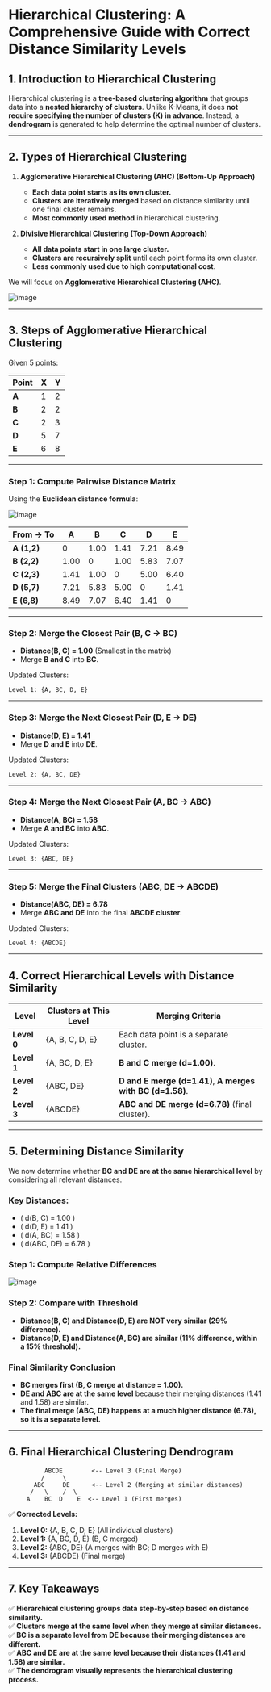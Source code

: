 # **Hierarchical Clustering: A Comprehensive Guide with Correct Distance Similarity Levels**  

## **1. Introduction to Hierarchical Clustering**  
Hierarchical clustering is a **tree-based clustering algorithm** that groups data into a **nested hierarchy of clusters**. Unlike K-Means, it does **not require specifying the number of clusters (K) in advance**. Instead, a **dendrogram** is generated to help determine the optimal number of clusters.

---

## **2. Types of Hierarchical Clustering**
1. **Agglomerative Hierarchical Clustering (AHC) (Bottom-Up Approach)**  
   - **Each data point starts as its own cluster.**  
   - **Clusters are iteratively merged** based on distance similarity until one final cluster remains.  
   - **Most commonly used method** in hierarchical clustering.

2. **Divisive Hierarchical Clustering (Top-Down Approach)**  
   - **All data points start in one large cluster.**  
   - **Clusters are recursively split** until each point forms its own cluster.  
   - **Less commonly used due to high computational cost**.

We will focus on **Agglomerative Hierarchical Clustering (AHC)**.

![image](https://github.com/user-attachments/assets/d31b1986-6371-4540-9902-3081f98e40c7)

---

## **3. Steps of Agglomerative Hierarchical Clustering**
Given 5 points:

| Point | X  | Y  |
|--------|----|----|
| **A** | 1  | 2  |
| **B** | 2  | 2  |
| **C** | 2  | 3  |
| **D** | 5  | 7  |
| **E** | 6  | 8  |

---

### **Step 1: Compute Pairwise Distance Matrix**
Using the **Euclidean distance formula**:

![image](https://github.com/user-attachments/assets/13dd1c26-0f01-495c-8830-3f72df551dba)

| From → To  | A  | B  | C  | D  | E  |
|------------|----|----|----|----|----|
| **A (1,2)** | 0  | 1.00 | 1.41 | 7.21 | 8.49 |
| **B (2,2)** | 1.00 | 0  | 1.00 | 5.83 | 7.07 |
| **C (2,3)** | 1.41 | 1.00 | 0  | 5.00 | 6.40 |
| **D (5,7)** | 7.21 | 5.83 | 5.00 | 0  | 1.41 |
| **E (6,8)** | 8.49 | 7.07 | 6.40 | 1.41 | 0  |

---

### **Step 2: Merge the Closest Pair (B, C → BC)**
- **Distance(B, C) = 1.00** (Smallest in the matrix)
- Merge **B and C** into **BC**.

Updated Clusters:
```
Level 1: {A, BC, D, E}
```

---

### **Step 3: Merge the Next Closest Pair (D, E → DE)**
- **Distance(D, E) = 1.41**
- Merge **D and E** into **DE**.

Updated Clusters:
```
Level 2: {A, BC, DE}
```

---

### **Step 4: Merge the Next Closest Pair (A, BC → ABC)**
- **Distance(A, BC) = 1.58**
- Merge **A and BC** into **ABC**.

Updated Clusters:
```
Level 3: {ABC, DE}
```

---

### **Step 5: Merge the Final Clusters (ABC, DE → ABCDE)**
- **Distance(ABC, DE) = 6.78**
- Merge **ABC and DE** into the final **ABCDE cluster**.

Updated Clusters:
```
Level 4: {ABCDE}
```

---

## **4. Correct Hierarchical Levels with Distance Similarity**
| **Level** | **Clusters at This Level** | **Merging Criteria** |
|-----------|----------------------------|------------------------|
| **Level 0** | {A, B, C, D, E} | Each data point is a separate cluster. |
| **Level 1** | {A, BC, D, E} | **B and C merge (d=1.00)**. |
| **Level 2** | {ABC, DE} | **D and E merge (d=1.41)**, **A merges with BC (d=1.58)**. |
| **Level 3** | {ABCDE} | **ABC and DE merge (d=6.78)** (final cluster). |

---

## **5. Determining Distance Similarity**
We now determine whether **BC and DE are at the same hierarchical level** by considering all relevant distances.

### **Key Distances:**
- \( d(B, C) = 1.00 \)
- \( d(D, E) = 1.41 \)
- \( d(A, BC) = 1.58 \)
- \( d(ABC, DE) = 6.78 \)

### **Step 1: Compute Relative Differences**
![image](https://github.com/user-attachments/assets/779e9991-b996-4fe2-ba0e-4408c09d4a6c)

### **Step 2: Compare with Threshold**
- **Distance(B, C) and Distance(D, E) are NOT very similar (29% difference).**
- **Distance(D, E) and Distance(A, BC) are similar (11% difference, within a 15% threshold).**

### **Final Similarity Conclusion**
- **BC merges first (B, C merge at distance = 1.00).**
- **DE and ABC are at the same level** because their merging distances (1.41 and 1.58) are similar.
- **The final merge (ABC, DE) happens at a much higher distance (6.78), so it is a separate level.**

---

## **6. Final Hierarchical Clustering Dendrogram**
```
          ABCDE        <-- Level 3 (Final Merge)
         /     \
       ABC     DE      <-- Level 2 (Merging at similar distances)
      /   \    /  \
     A    BC  D    E  <-- Level 1 (First merges)

```

✅ **Corrected Levels:**
1. **Level 0:** {A, B, C, D, E} (All individual clusters)
2. **Level 1:** {A, BC, D, E} (B, C merged)
3. **Level 2:** {ABC, DE} (A merges with BC; D merges with E)
4. **Level 3:** {ABCDE} (Final merge)

---

## **7. Key Takeaways**
✅ **Hierarchical clustering groups data step-by-step based on distance similarity.**  
✅ **Clusters merge at the same level when they merge at similar distances.**  
✅ **BC is a separate level from DE because their merging distances are different.**  
✅ **ABC and DE are at the same level because their distances (1.41 and 1.58) are similar.**  
✅ **The dendrogram visually represents the hierarchical clustering process.**  
